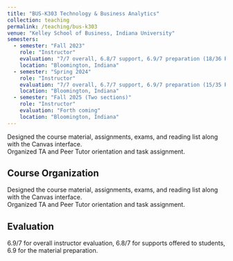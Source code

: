 ```yaml
---
title: "BUS-K303 Technology & Business Analytics"
collection: teaching
permalink: /teaching/bus-k303
venue: "Kelley School of Business, Indiana University"
semesters:
  - semester: "Fall 2023"
    role: "Instructor"
    evaluation: "7/7 overall, 6.8/7 support, 6.9/7 preparation (18/36 Responded)"
    location: "Bloomington, Indiana"
  - semester: "Spring 2024"
    role: "Instructor"
    evaluation: "7/7 overall, 6.7/7 support, 6.9/7 preparation (15/35 Responded)"
    location: "Bloomington, Indiana"
  - semester: "Fall 2025 (Two sections)"
    role: "Instructor"
    evaluation: "Forth coming"
    location: "Bloomington, Indiana"
---
```


Designed the course material, assignments, exams, and reading list along with the Canvas interface.  
Organized TA and Peer Tutor orientation and task assignment.

## Course Organization
Designed the course material, assignments, exams, and reading list along with the Canvas interface.  
Organized TA and Peer Tutor orientation and task assignment.

## Evaluation
6.9/7 for overall instructor evaluation, 6.8/7 for supports offered to students, 6.9 for the material preparation.
